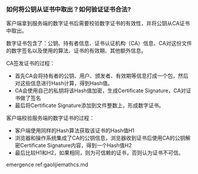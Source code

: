 ### 如何将公钥从证书中取出？如何验证证书合法?

客户端拿到服务端的数字证书后需要校验数字证书的有效性，并将公钥从CA证书中取出。

数字证书包含了：公钥、持有者信息、证书认证机构（CA）信息、CA对这份文件的数字签名以及使用的算法、证书的有效期、其他额外信息。

CA签发证书的过程：

- 首先CA会将持有者的公钥、用户、颁发者、有效期等信息打成一个包，然后对这些信息进行Hash计算，得到Hash值。
- CA会使用自己的私钥将该Hash值加密，生成Certificate Signature，CA对证书做了签名
- 最后将Certificate Signature添加到文件整数上，形成数字证书。

客户端校验服务端的数字证书的过程：

- 客户端使用同样的Hash算法获取该证书的Hash值H1
- 浏览器和操作系统集成了CA的公钥信息，浏览器收到证书后使用CA的公钥解密Certificate Signature内容，得到一个Hash值H2
- 最后比较H1和H2，如果相同，则为可信赖的证书，否则认为证书不可信。




emergence ref:gaolijiemathcs.md
